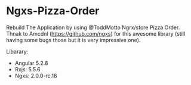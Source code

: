 # Ngxs-Pizza-Order
Rebuild The Application by using @ToddMotto Ngrx/store Pizza Order.
Thnak to Amcdnl (https://github.com/ngxs)  for this awesome library (still having some bugs those but it is very impressive one).

Libarary:
 + Angular 5.2.8
 + Rxjs: 5.5.6
 + Ngxs: 2.0.0-rc.18
